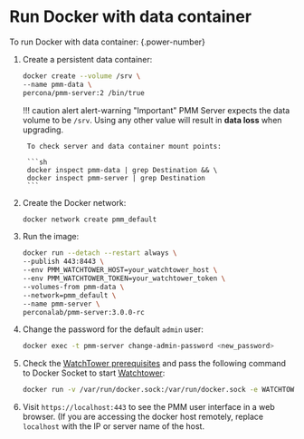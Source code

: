 
# Run Docker with data container

To run Docker with data container:
{.power-number}

1. Create a persistent data container:

    ```sh
    docker create --volume /srv \
    --name pmm-data \
    percona/pmm-server:2 /bin/true
    ```

    !!! caution alert alert-warning "Important"
        PMM Server expects the data volume to be `/srv`. Using any other value will result in **data loss** when upgrading.

        To check server and data container mount points:

        ```sh
        docker inspect pmm-data | grep Destination && \
        docker inspect pmm-server | grep Destination
        ```

2. Create the Docker network:

    ```sh
    docker network create pmm_default
    ```

3. Run the image:

    ```sh
    docker run --detach --restart always \
    --publish 443:8443 \
    --env PMM_WATCHTOWER_HOST=your_watchtower_host \
    --env PMM_WATCHTOWER_TOKEN=your_watchtower_token \
    --volumes-from pmm-data \
    --network=pmm_default \
    --name pmm-server \
    perconalab/pmm-server:3.0.0-rc
    ```

4. Change the password for the default `admin` user:

    ```sh
    docker exec -t pmm-server change-admin-password <new_password>
    ```

5. Check the [WatchTower prerequisites](../docker/index.md|#prerequisites) and pass the following command to Docker Socket to start [Watchtower](https://containrrr.dev/watchtower/):

    ```sh
    docker run -v /var/run/docker.sock:/var/run/docker.sock -e WATCHTOWER_HTTP_API_UPDATE=1 -e WATCHTOWER_HTTP_API_TOKEN=your_watchtower_token --hostname=your_watchtower_host --network=pmm_default docker.io/perconalab/watchtower
    ```

6. Visit `https://localhost:443` to see the PMM user interface in a web browser. (If you are accessing the docker host remotely, replace `localhost` with the IP or server name of the host.
